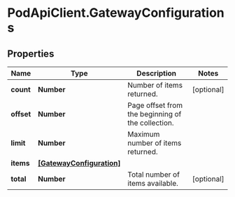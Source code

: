 # PodApiClient.GatewayConfigurations

## Properties

Name | Type | Description | Notes
------------ | ------------- | ------------- | -------------
**count** | **Number** | Number of items returned. | [optional] 
**offset** | **Number** | Page offset from the beginning of the collection. | 
**limit** | **Number** | Maximum number of items returned. | 
**items** | [**[GatewayConfiguration]**](GatewayConfiguration.md) |  | 
**total** | **Number** | Total number of items available. | [optional] 


